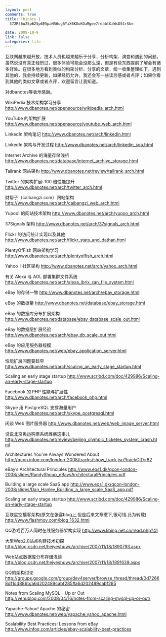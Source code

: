 ```yaml
--- 
layout: post
comments: true
title: !binary |
  572R56uZ5p625p6E5paH56ug5YiX6KGoKOaMgee7reabtOaWsOS4rSk=

date: 2008-10-9
link: false
categories: life
---
```

互联网越来越开放，技术人员也越来越乐于分享，分析构架、演变和遇到的问题，虽然说没有真正经历过，很多体验可能会没那么深，但是有些东西提前了解会有诸多好处。在很多地方看到类似的构架分析、分享的文章，统一收集整理如下，遇到其他的，我会持续更新，如果经历允许，我还会写一些读后感或者点评；如果你看到其他的类似文章或者点评，欢迎留言让我知道。

对dbanotes等表示感谢。

WikiPedia 技术架构学习分享
http://www.dbanotes.net/opensource/wikipedia_arch.html

YouTube 的架构扩展
http://www.dbanotes.net/opensource/youtube_web_arch.html

LinkedIn 架构笔记
http://www.dbanotes.net/arch/linkedin.html

LinkedIn 架构与开发过程
http://www.dbanotes.net/arch/linkedin_soa.html

Internet Archive 的海量存储浅析
http://www.dbanotes.net/database/internet_archive_storage.html

Tailrank 网站架构
http://www.dbanotes.net/review/tailrank_arch.html

Twitter 的架构扩展: 100 倍性能提升
http://www.dbanotes.net/arch/twitter_arch.html

财帮子（caibangzi.com）网站架构
http://www.dbanotes.net/arch/caibangzi_web_arch.html

Yupoo! 的网站技术架构
http://www.dbanotes.net/arch/yupoo_arch.html

37Signals 架构
http://www.dbanotes.net/arch/37signals_arch.html

Flickr 的访问统计实现以及其他
http://www.dbanotes.net/arch/flickr_stats_and_dathan.html

PlentyOfFish 网站架构学习
http://www.dbanotes.net/arch/plentyoffish_arch.html

Yahoo！社区架构
http://www.dbanotes.net/arch/yahoo_arch.html

有关 Alexa 与 AOL 部署集群文件系统
http://www.dbanotes.net/arch/alexa_ibrix_san_file_system.html

eBay 的存储一瞥
http://www.dbanotes.net/arch/ebay_storage.html

eBay 的数据量
http://www.dbanotes.net/database/ebay_storage.html

eBay 的数据库分布扩展架构
http://www.dbanotes.net/database/ebay_database_scale_out.html

eBay 的数据层扩展经验
http://www.dbanotes.net/arch/ebay_db_scale_out.html

eBay 的应用服务器规模
http://www.dbanotes.net/web/ebay_application_server.html

性能扩展问题要趁早
http://www.dbanotes.net/arch/scaling_an_early_stage_startup.html

Scaling an early stage startup
http://www.scribd.com/doc/429986/Scaling-an-early-stage-startup

Facebook 的 PHP 性能与扩展性
http://www.dbanotes.net/arch/facebook_php.html

Skype 用 PostgreSQL 支撑海量用户
http://www.dbanotes.net/arch/skype_postgresql.html

闲谈 Web 图片服务器
http://www.dbanotes.net/web/web_image_server.html

说说北京奥运购票系统瘫痪这事儿
http://www.dbanotes.net/review/beijing_olympic_ticketes_system_crash.html

Architectures You’ve Always Wondered About
http://qcon.infoq.com/london-2008/tracks/show_track.jsp?trackOID=82

eBay’s Architectural Principles
http://www.eos1.dk/qcon-london-2008/slides/RandyShoup_eBaysArchitecturalPrinciples.pdf

Building a large scale SaaS app
http://www.eos1.dk/qcon-london-2008/slides/Dan_Hanley_Building_a_large_scale_SaaS_app.pdf

Scaling an early stage startup
http://www.scribd.com/doc/429986/Scaling-an-early-stage-startup

互联星空播客架构(原文在张宴blog上,但是后来文章撤下,很可惜.此为转载)
http://www.flashmov.com/blog_1632.html

QQ游戏百万人同时在线服务器架构实现
http://www.libing.net.cn/read.php?41

大型Web2.0站点构建技术初探
http://blog.csdn.net/heiyeshuwu/archive/2007/11/18/1890793.aspx

Web站点数据库分布存储浅谈
http://blog.csdn.net/heiyeshuwu/archive/2007/11/18/1891639.aspx

QQ的架构讨论
http://groups.google.com/group/dev4server/browse_thread/thread/0d72668d11c4886b/a6d202489cabf285#a6d202489cabf285

Notes from Scaling MySQL - Up or Out
http://venublog.com/2008/04/16/notes-from-scaling-mysql-up-or-out/

Yapache-Yahoo! Apache 的秘密
http://www.dbanotes.net/web/yapache_yahoo_apache.html

Scalability Best Practices: Lessons from eBay
http://www.infoq.com/articles/ebay-scalability-best-practices
